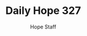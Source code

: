 ---
image: /assets/img/daily-hope-default-artwork.png
title: Daily Hope 327
number: 327
categories:
  - Daily Hope
author: Hope Staff
notes: Daily Hope 327
embed: >-
  <iframe style="border-radius:12px" src="https://open.spotify.com/embed/episode/34mcmXyqOFUAPttKrvOfgu?utm_source=generator" width="100%" height="352" frameBorder="0" allowfullscreen="" allow="autoplay; clipboard-write; encrypted-media; fullscreen; picture-in-picture" loading="lazy"></iframe>
---